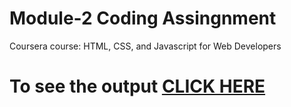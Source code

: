 

# Module-2 Coding Assingnment

Coursera course: HTML, CSS, and Javascript for Web Developers

# To see the output [CLICK HERE](https://github.com/harshWarbhe/Coursera-HTML-CSS-and-JavaScript-for-Web-Developer/blob/master/Assignments/module-2/index.html)
